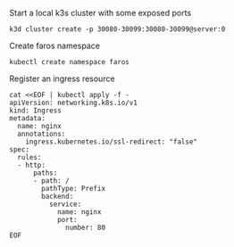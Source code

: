 Start a local k3s cluster with some exposed ports
```
k3d cluster create -p 30080-30099:30080-30099@server:0
```

Create faros namespace
```
kubectl create namespace faros
```

Register an ingress resource
```
cat <<EOF | kubectl apply -f -
apiVersion: networking.k8s.io/v1
kind: Ingress
metadata:
  name: nginx
  annotations:
    ingress.kubernetes.io/ssl-redirect: "false"
spec:
  rules:
  - http:
      paths:
      - path: /
        pathType: Prefix
        backend:
          service:
            name: nginx
            port:
              number: 80
EOF
```

